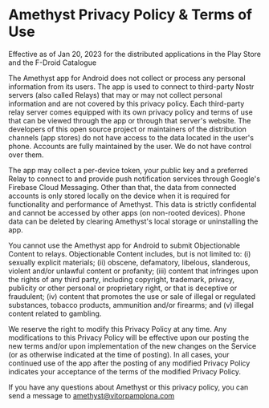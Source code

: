 # Amethyst Privacy Policy & Terms of Use

Effective as of Jan 20, 2023 for the distributed applications in the Play Store and the F-Droid Catalogue 

The Amethyst app for Android does not collect or process any personal information from its users. The app is used to connect to third-party Nostr servers (also called Relays) that may or may not collect personal information and are not covered by this privacy policy. Each third-party relay server comes equipped with its own privacy policy and terms of use that can be viewed through the app or through that server's website. The developers of this open source project or maintainers of the distribution channels (app stores) do not have access to the data located in the user's phone. Accounts are fully maintained by the user. We do not have control over them. 

The app may collect a per-device token, your public key and a preferred Relay to connect to and provide push notification services through Google's Firebase Cloud Messaging. Other than that, the data from connected accounts is only stored locally on the device when it is required for functionality and performance of Amethyst. This data is strictly confidental and cannot be accessed by other apps (on non-rooted devices). Phone data can be deleted by clearing Amethyst's local storage or uninstalling the app.

You cannot use the Amethyst app for Android to submit Objectionable Content to relays. Objectionable Content includes, but is not limited to: (i) sexually explicit materials; (ii) obscene, defamatory, libelous, slanderous, violent and/or unlawful content or profanity; (iii) content that infringes upon the rights of any third party, including copyright, trademark, privacy, publicity or other personal or proprietary right, or that is deceptive or fraudulent; (iv) content that promotes the use or sale of illegal or regulated substances, tobacco products, ammunition and/or firearms; and (v) illegal content related to gambling.

We reserve the right to modify this Privacy Policy at any time. Any modifications to this Privacy Policy will be effective upon our posting the new terms and/or upon implementation of the new changes on the Service (or as otherwise indicated at the time of posting). In all cases, your continued use of the app after the posting of any modified Privacy Policy indicates your acceptance of the terms of the modified Privacy Policy.

If you have any questions about Amethyst or this privacy policy, you can send a message to amethyst@vitorpamplona.com
